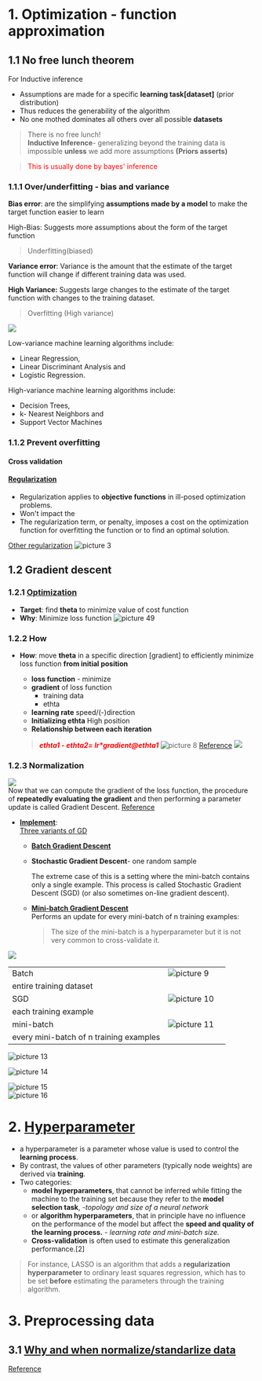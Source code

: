 # 1. Optimization - function approximation
## 1.1 No free lunch theorem
For Inductive inference 
- Assumptions are made for a specific **learning task[dataset]** (prior distribution)
- Thus reduces the generability of the algorithm
- No one mothed dominates all others over all possible **datasets**
> There is no free lunch!  
>**Inductive Inference**- generalizing beyond the training data is impossible **unless** we add more assumptions **(Priors asserts)**

><font color='red'>This is usually done by bayes' inference</font>

### 1.1.1 Over/underfitting - bias and variance
**Bias error**: are the simplifying **assumptions made by a model** to make the target function easier to learn

High-Bias: Suggests more assumptions about the form of the target function
>Underfitting(biased)

**Variance error**: 
Variance is the amount that the estimate of the target function will change if different training data was used. 

**High Variance:** Suggests large changes to the estimate of the target function with changes to the training dataset.
>Overfitting (High variance)

![](.ML_concepts_images/3165f524.png)  

Low-variance machine learning algorithms include:
- Linear Regression, 
- Linear Discriminant Analysis and 
- Logistic Regression.  

High-variance machine learning algorithms include: 
- Decision Trees, 
- k- Nearest Neighbors and 
- Support Vector Machines

### 1.1.2 Prevent overfitting
#### Cross validation
#### [Regularization](https://charlesliuyx.github.io/2017/10/03/%E3%80%90%E7%9B%B4%E8%A7%82%E8%AF%A6%E8%A7%A3%E3%80%91%E4%BB%80%E4%B9%88%E6%98%AF%E6%AD%A3%E5%88%99%E5%8C%96/)
- Regularization applies to **objective functions** in ill-posed optimization problems.
- Won't impact the 
- The regularization term, or penalty, imposes a cost on the 
optimization function for overfitting the function or to find an optimal solution.  

[Other regularization](https://en.wikipedia.org/wiki/Regularization_(mathematics)#Classification)
![picture 3](../../images/fb23b13f94a92b1dbf58cf9c0493063ef4daccd92903c0339331e87f5f013ff4.png)  

## 1.2 Gradient descent
### 1.2.1 [Optimization](https://ruder.io/optimizing-gradient-descent/)
- **Target**: find **theta** to minimize value of cost function   
- **Why**: Minimize loss function
![picture 49](../../images/de86d5d51416a6154ae8bc27e2e5a7be8067be69c7583b3bd8cdb2375576ed7d.png)  
### 1.2.2 How
- **How**: move **theta** in a specific direction [gradient] to efficiently minimize loss function **from initial position**  

  - **loss function** - minimize
  - **gradient** of loss function
    - training data
    - ethta
  - **learning rate** speed/(-)direction
  - **Initializing ethta** High position
  - **Relationship between each iteration**  
  > <font color='red'>_**ethta1 - ethta2= lr*gradient@ethta1**_</font>
  ![picture 8](../../images/1f414a3db11ba47069131ae8b877d90cf5b5f7a26b32868ab3903fe7a57403de.png) 
[Reference](https://towardsdatascience.com/implement-gradient-descent-in-python-9b93ed7108d1)
![](.ML_concepts_images/4575c2c2.png)
### 1.2.3 Normalization                                                                                                                                                                                                                                                                                                                                                                  
![](.ML_concepts_images/f025ba49.png)                                                                                                                                                                                                                                                                                                                                                                  
Now that we can compute the gradient of the loss function, the procedure of **repeatedly evaluating 
the gradient** and then performing a parameter update is called Gradient Descent. [Reference](https://cs231n.github.io/optimization-1/)

- [**Implement**](https://www.geeksforgeeks.org/ml-stochastic-gradient-descent-sgd/?ref=rp):  
[Three variants of GD](https://www.geeksforgeeks.org/ml-mini-batch-gradient-descent-with-python/?ref=rp)
  - [**Batch Gradient Descent**](https://ruder.io/optimizing-gradient-descent/index.html#gradientdescentvariants)
  - **Stochastic Gradient Descent**- one random sample
  
     The extreme case of this is a setting where the mini-batch contains only a single example. 
     This process is called Stochastic Gradient Descent (SGD) (or also sometimes on-line gradient descent).
      
  - [**Mini-batch Gradient Descent**](https://www.geeksforgeeks.org/ml-mini-batch-gradient-descent-with-python/?ref=rp)  
    Performs an update for every mini-batch of n training examples:
    >The size of the mini-batch is a hyperparameter but it is not very common to cross-validate it.   
                                                                                                                                                                                               
                                                                                                                                                                                               
![](.ML_concepts_images/1b843166.png)

|   |   |   |
|---|---|---|
| Batch  |  ![picture 9](../../images/7cd217b137245d77e32fab3d14c5e3f6fc1f245824c4ffca4848c225e386070f.png)  
 | entire training dataset  |
| SGD  | ![picture 10](../../images/2f4c6576e773055ac2bfaf6d2e5138b7320176eb1f25e87f18d982317c560bf1.png)  
  |  each training example |
| mini-batch  | ![picture 11](../../images/87a47ebba8ecd13134a25ac796d8e165a8a2f54295254e295806d6fe59ff1a3c.png)  
  | every mini-batch of n training examples  |

![picture 13](../../images/4d029ef0f5823c508396c689faea254912e502e8d52cfcbb544a7944de7d662c.png)  

![picture 14](../../images/1951046aa0d550c781521a500ea954be59b82d4c485f181172af8f4918193de2.png)  

![picture 15](../../images/ddb5521dee7d0c16b23a072b54e022445d5f183511d19198f5ca4b8383bfdfd8.png)  
![picture 16](../../images/652fbb205d14fdb71591ea5583e24ce27b118a0ea28b3d9e97e2b908395dac84.png)  

# 2. [Hyperparameter](https://www.analyticssteps.com/blogs/introduction-model-hyperparameter-and-tuning-machine-learning)

 - a hyperparameter is a parameter whose value is used to control the **learning process**.
 - By contrast, the values of other parameters (typically node weights) are derived via **training**.
 - Two categories:
   -  **model hyperparameters**, that cannot be inferred while fitting the machine to the training set because they refer to the **model selection task**, _-topology and size of a neural network_
   -  or **algorithm hyperparameters**, that in principle have no influence on the performance of the model but affect the **speed and quality of the learning process.** _- learning rate and mini-batch size._
   -  **Cross-validation** is often used to estimate this generalization performance.[2]

>For instance, LASSO is an algorithm that adds a **regularization hyperparameter** to ordinary least squares regression, which has to be set **before** estimating the parameters through the training algorithm.

# 3. Preprocessing data
## 3.1 [Why and when normalize/standarlize data](https://www.analyticsvidhya.com/blog/2020/04/feature-scaling-machine-learning-normalization-standardization/)  
[Reference](https://towardsdatascience.com/normalization-vs-standardization-quantitative-analysis-a91e8a79cebf)  
